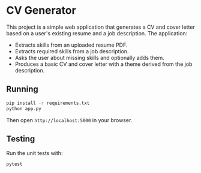 # CV Generator

This project is a simple web application that generates a CV and cover letter
based on a user's existing resume and a job description. The application:

* Extracts skills from an uploaded resume PDF.
* Extracts required skills from a job description.
* Asks the user about missing skills and optionally adds them.
* Produces a basic CV and cover letter with a theme derived from the job description.

## Running

```bash
pip install -r requirements.txt
python app.py
```

Then open `http://localhost:5000` in your browser.

## Testing

Run the unit tests with:

```bash
pytest
```
